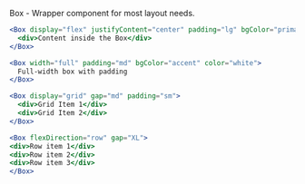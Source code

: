 Box - Wrapper component for most layout needs.

```jsx
<Box display="flex" justifyContent="center" padding="lg" bgColor="primary">
  <div>Content inside the Box</div>
</Box>
```

```jsx
<Box width="full" padding="md" bgColor="accent" color="white">
  Full-width box with padding
</Box>
```

```jsx
<Box display="grid" gap="md" padding="sm">
  <div>Grid Item 1</div>
  <div>Grid Item 2</div>
</Box>

```

```jsx
<Box flexDirection="row" gap="XL">
<div>Row item 1</div>
<div>Row item 2</div>
<div>Row item 3</div>
</Box>
```
